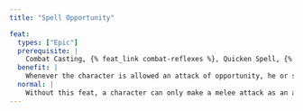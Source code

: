 ```yaml
---
title: "Spell Opportunity"

feat:
  types: ["Epic"]
  prerequisite: |
    Combat Casting, {% feat_link combat-reflexes %}, Quicken Spell, {% skill_link spellcraft %} 25 ranks.
  benefit: |
    Whenever the character is allowed an attack of opportunity, he or she may cast (and attack with) a touch spell as the character's attack of opportunity. This incurs attacks of opportunity just as if the character had cast the spell normally.
  normal: |
    Without this feat, a character can only make a melee attack as an attack of opportunity.
---
```

